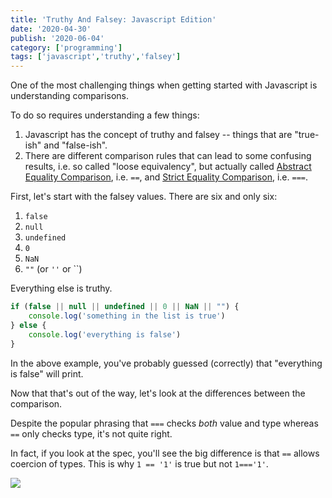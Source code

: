 ```yaml
---
title: 'Truthy And Falsey: Javascript Edition'
date: '2020-04-30'
publish: '2020-06-04'
category: ['programming']
tags: ['javascript','truthy','falsey']
---
```

One of the most challenging things when getting started with Javascript is understanding comparisons.

To do so requires understanding a few things:
1. Javascript has the concept of truthy and falsey -- things that are "true-ish" and "false-ish".
2. There are different comparison rules that can lead to some confusing results, i.e. so called "loose equivalency", but actually called [Abstract Equality Comparison](https://www.ecma-international.org/ecma-262/9.0/index.html#sec-abstract-equality-comparison), i.e. `==`, and [Strict Equality Comparison](https://www.ecma-international.org/ecma-262/9.0/index.html#sec-strict-equality-comparison), i.e. `===`.

First, let's start with the falsey values. There are six and only six:
1. `false`
2. `null`
3. `undefined`
4. `0`
5. `NaN`
6. `""` (or `''` or \`\`)

Everything else is truthy.

```javascript
if (false || null || undefined || 0 || NaN || "") {
	console.log('something in the list is true')
} else {
	console.log('everything is false')
}
```
In the above example, you've probably guessed (correctly) that "everything is false" will print.

Now that that's out of the way, let's look at the differences between the comparison.

Despite the popular phrasing that `===` checks _both_ value and type whereas `==` only checks type, it's not quite right.

In fact, if you look at the spec, you'll see the big difference is that `==` allows coercion of types. This is why `1 == '1'` is true but not `1==='1'`.

![](https://res.cloudinary.com/scweiss1/image/upload/v1588301213/code-comments/2020-06-04-truthy-falsey-javascript/A5123B75-B0CC-48C7-990E-9F7DFA6722B2_zjyjva.png)

